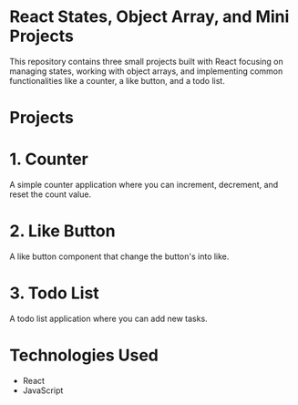 # React States, Object Array, and Mini Projects

This repository contains three small projects built with React focusing on managing states, working with object arrays, and implementing common functionalities like a counter, a like button, and a todo list.

# Projects

# 1. Counter

A simple counter application where you can increment, decrement, and reset the count value.

# 2. Like Button

A like button component that change the button's into like.

# 3. Todo List

A todo list application where you can add new tasks.

# Technologies Used

- React
- JavaScript

